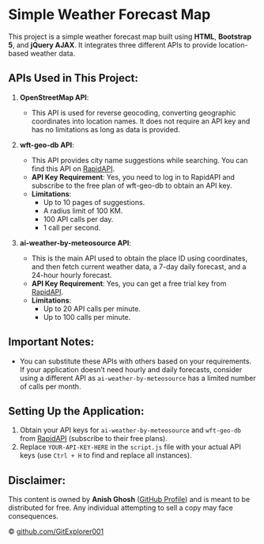 # Simple Weather Forecast Map

This project is a simple weather forecast map built using **HTML**, **Bootstrap 5**, and **jQuery AJAX**. It integrates three different APIs to provide location-based weather data.

## APIs Used in This Project:

1. **OpenStreetMap API**:
    - This API is used for reverse geocoding, converting geographic coordinates into location names. It does not require an API key and has no limitations as long as data is provided.

2. **wft-geo-db API**:
    - This API provides city name suggestions while searching. You can find this API on [RapidAPI](https://rapidapi.com/wirefreethought/api/geodb-cities).
    - **API Key Requirement**: Yes, you need to log in to RapidAPI and subscribe to the free plan of wft-geo-db to obtain an API key.
    - **Limitations**:
        - Up to 10 pages of suggestions.
        - A radius limit of 100 KM.
        - 100 API calls per day.
        - 1 call per second.

3. **ai-weather-by-meteosource API**:
    - This is the main API used to obtain the place ID using coordinates, and then fetch current weather data, a 7-day daily forecast, and a 24-hour hourly forecast.
    - **API Key Requirement**: Yes, you can get a free trial key from [RapidAPI](https://rapidapi.com/MeteosourceWeather/api/ai-weather-by-meteosource).
    - **Limitations**:
        - Up to 20 API calls per minute.
        - Up to 100 calls per minute.

## Important Notes:

- You can substitute these APIs with others based on your requirements. If your application doesn’t need hourly and daily forecasts, consider using a different API as `ai-weather-by-meteosource` has a limited number of calls per month.

## Setting Up the Application:

1. Obtain your API keys for `ai-weather-by-meteosource` and `wft-geo-db` from [RapidAPI](https://rapidapi.com) (subscribe to their free plans).
2. Replace `YOUR-API-KEY-HERE` in the `script.js` file with your actual API keys (use `Ctrl + H` to find and replace all instances).

## Disclaimer:

This content is owned by **Anish Ghosh** ([GitHub Profile](https://github.com/GitExplorer001)) and is meant to be distributed for free. Any individual attempting to sell a copy may face consequences.

© [github.com/GitExplorer001](https://github.com/GitExplorer001)
